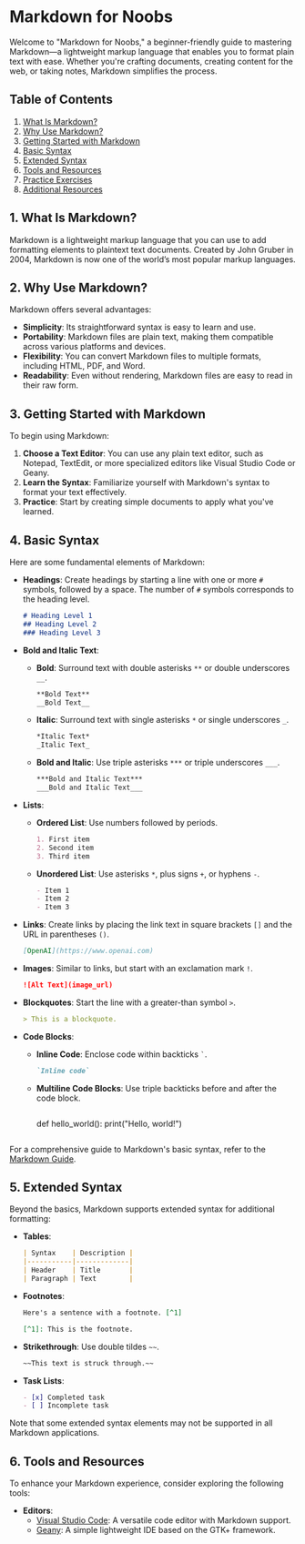 # Markdown for Noobs

Welcome to "Markdown for Noobs," a beginner-friendly guide to mastering Markdown—a lightweight markup language that enables you to format plain text with ease. Whether you're crafting documents, creating content for the web, or taking notes, Markdown simplifies the process. 

## Table of Contents

1. [What Is Markdown?](#what-is-markdown)
2. [Why Use Markdown?](#why-use-markdown)
3. [Getting Started with Markdown](#getting-started-with-markdown)
4. [Basic Syntax](#basic-syntax)
5. [Extended Syntax](#extended-syntax)
6. [Tools and Resources](#tools-and-resources)
7. [Practice Exercises](#practice-exercises)
8. [Additional Resources](#additional-resources)

## 1. What Is Markdown?

Markdown is a lightweight markup language that you can use to add formatting elements to plaintext text documents. Created by John Gruber in 2004, Markdown is now one of the world’s most popular markup languages. 

## 2. Why Use Markdown?

Markdown offers several advantages:

- **Simplicity**: Its straightforward syntax is easy to learn and use.
- **Portability**: Markdown files are plain text, making them compatible across various platforms and devices.
- **Flexibility**: You can convert Markdown files to multiple formats, including HTML, PDF, and Word.
- **Readability**: Even without rendering, Markdown files are easy to read in their raw form.

## 3. Getting Started with Markdown

To begin using Markdown:

1. **Choose a Text Editor**: You can use any plain text editor, such as Notepad, TextEdit, or more specialized editors like Visual Studio Code or Geany.
2. **Learn the Syntax**: Familiarize yourself with Markdown's syntax to format your text effectively.
3. **Practice**: Start by creating simple documents to apply what you've learned.

## 4. Basic Syntax

Here are some fundamental elements of Markdown:

- **Headings**: Create headings by starting a line with one or more `#` symbols, followed by a space. The number of `#` symbols corresponds to the heading level.

  ```markdown
  # Heading Level 1
  ## Heading Level 2
  ### Heading Level 3
  ```

- **Bold and Italic Text**:

  - **Bold**: Surround text with double asterisks `**` or double underscores `__`.
    ```markdown
    **Bold Text**
    __Bold Text__
    ```
  - **Italic**: Surround text with single asterisks `*` or single underscores `_`.
    ```markdown
    *Italic Text*
    _Italic Text_
    ```
  - **Bold and Italic**: Use triple asterisks `***` or triple underscores `___`.
    ```markdown
    ***Bold and Italic Text***
    ___Bold and Italic Text___
    ```

- **Lists**:

  - **Ordered List**: Use numbers followed by periods.
    ```markdown
    1. First item
    2. Second item
    3. Third item
    ```
  - **Unordered List**: Use asterisks `*`, plus signs `+`, or hyphens `-`.
    ```markdown
    - Item 1
    - Item 2
    - Item 3
    ```

- **Links**: Create links by placing the link text in square brackets `[]` and the URL in parentheses `()`.
  ```markdown
  [OpenAI](https://www.openai.com)
  ```

- **Images**: Similar to links, but start with an exclamation mark `!`.
  ```markdown
  ![Alt Text](image_url)
  ```

- **Blockquotes**: Start the line with a greater-than symbol `>`.
  ```markdown
  > This is a blockquote.
  ```

- **Code Blocks**:

  - **Inline Code**: Enclose code within backticks `` ` ``.
    ```markdown
    `Inline code`
    ```
  - **Multiline Code Blocks**: Use triple backticks before and after the code block.
    ```markdown
    ```
    def hello_world():
        print("Hello, world!")
    ```
    ```

For a comprehensive guide to Markdown's basic syntax, refer to the [Markdown Guide](https://www.markdownguide.org/basic-syntax/). 

## 5. Extended Syntax

Beyond the basics, Markdown supports extended syntax for additional formatting:

- **Tables**:
  ```markdown
  | Syntax    | Description |
  |-----------|-------------|
  | Header    | Title       |
  | Paragraph | Text        |
  ```

- **Footnotes**:
  ```markdown
  Here's a sentence with a footnote. [^1]

  [^1]: This is the footnote.
  ```

- **Strikethrough**: Use double tildes `~~`.
  ```markdown
  ~~This text is struck through.~~
  ```

- **Task Lists**:
  ```markdown
  - [x] Completed task
  - [ ] Incomplete task
  ```

Note that some extended syntax elements may not be supported in all Markdown applications.

## 6. Tools and Resources

To enhance your Markdown experience, consider exploring the following tools:

- **Editors**:
  - [Visual Studio Code](https://code.visualstudio.com/): A versatile code editor with Markdown support.
  - [Geany](https://geany.org): A simple lightweight IDE based on the GTK+ framework.
